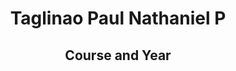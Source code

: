 <!DOCTYPE html>
<html lang="en">
<head>
    <meta charset="UTF-8">
    <meta name="viewport" content="width=device-width, initial-scale=1.0">
    <title>Laboratory Exam_Taglinao Paul Nathaniel P</title>
</head>
<body>
    <center><table>
        <img>
        <h1>Taglinao Paul Nathaniel P</h1>
        <h2>Course and Year</h2>
        <br>
        <a></a>
    </table></center>

    
</body>
</html>
